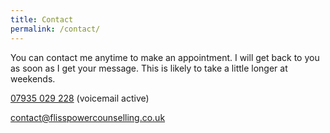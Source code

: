```yaml
---
title: Contact
permalink: /contact/
---
```

<!-- Contact -->

You can contact me anytime to make an appointment. I will get back to you as soon as I get your message. This is likely to take a little longer at weekends. 

<i class="fa fa-phone"></i> <a href="tel:+44-7935-029-228">07935 029 228</a> (voicemail active)

<i class="fa fa-envelope"></i> <a href="mailto:contact@flisspowercounselling.co.uk">contact@flisspowercounselling.co.uk</a>
					
			
